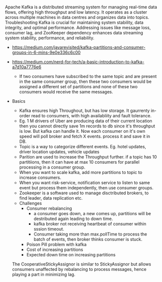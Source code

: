 
Apache Kafka is a distributed streaming system for managing real-time data flows, offering high throughput and low latency.
It operates as a cluster across multiple machines in data centres and organizes data into topics. Troubleshooting Kafka is crucial for maintaining system stability, data integrity, and optimal performance.
Addressing issues like message loss, consumer lag, and ZooKeeper dependency enhances data streaming system stability, performance, and reliability.
- https://medium.com/javarevisited/kafka-partitions-and-consumer-groups-in-6-mins-9e0e336c6c00
- https://medium.com/nerd-for-tech/a-basic-introduction-to-kafka-a7d10a7776e6

  - If two consumers have subscribed to the same topic and are present in the same consumer group,
  then these two consumers would be assigned a different set of partitions and 
  none of these two consumers would receive the same messages.

- Basics 
   - Kafka ensures high Throughout, but has low storage. It gaurrenty in-order read  to consumers,
      with high availabliity and fault tolerance.
  - Eg. 1 M drivers of Uber are producing data of their current location then you cannot directly save
    1m records to db since it's throughput is low. But kafka can handle it. Now each consumer on it's own speed
    will poll broker and fetch X events. process it and save it in DB.
  - Topic is a way to categorize different events. Eg.  hotel updates, driver location updates, vehicle updates
  - Parition are used to increase the Throughput further. if a topic has 10  partitiions, then it can have at max 10 
    consumers for parallel processing in a consumer group.
  - When you want to scale kafka, add more partitions to topic to increase consumers.
  - When you want risk-service, notification service to listen to same event but process them independently, then use consumer groups.
  - Zookeeper is a software used to manage disctributed brokers, to find leader, data replication etc.
  - Challenges
    - Consumer rebalancing
      - a consumer goes down, a new comes up, partitions will be destributed again leading to down time.
      - kafka broker not receiving heartbeat of consumer within sssion timeout.
      - Consumer taking more than max.pollTime to process the batch of events, then broker thinks consumer is stuck.
    - Poison Pill problem with kafka
    - Cost of increasing partitions
    - Expected down time on increasing partitions

  The CooperativeStickyAssignor is similar to StickyAssignor but allows consumers unaffected by rebalancing to process messages, 
  hence playing a part in minimizing lag.
